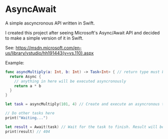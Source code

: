 # AsyncAwait
A simple ascyncronous API written in Swift.

I created this project after seeing Microsoft's Async/Await API and decided to make a simple version of it in Swift.

See: https://msdn.microsoft.com/en-us/library/vstudio/hh191443(v=vs.110).aspx

Example:
```swift
func asyncMultiply(a: Int, b: Int) -> Task<Int> { // return type must be specified (i.e. Int)
  return Async {
    // anything in here will be executed asyncronously
    return a * b
  }
}

let task = asyncMultiply(101, 4) // Create and execute an asyncronous task

// Do other tasks here
print("Waiting...")

let result = Await(task) // Wait for the task to finish. Result will be Int
print(result) // 404
```
